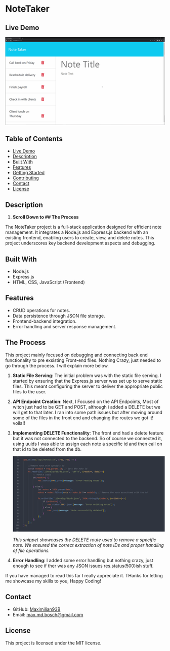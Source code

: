 # NoteTaker

## Live Demo
[![Alt text](./Assets/11-express-homework-demo.gif)]()

## Table of Contents
- [Live Demo](#live-demo)
- [Description](#description)
- [Built With](#built-with)
- [Features](#features)
- [Getting Started](#getting-started)
- [Contributing](#contributing)
- [Contact](#contact)
- [License](#license)

## Description

1. **Scroll Down to ## The Process**

The NoteTaker project is a full-stack application designed for efficient note management. It integrates a Node.js and Express.js backend with an existing frontend, enabling users to create, view, and delete notes. This project underscores key backend development aspects and debugging.

## Built With
- Node.js
- Express.js
- HTML, CSS, JavaScript (Frontend)

## Features
- CRUD operations for notes.
- Data persistence through JSON file storage.
- Frontend-backend integration.
- Error handling and server response management.

## The Process

This project mainly focused on debugging and connecting back end functionality to pre exsisting Front-end files. Nothing Crazy, just needed to go through the process. I will explain more below.  

1. **Static File Serving**: The initial problem was with the static file serving. I started by ensuring that the Express.js server was set up to serve static files. This meant configuring the server to deliver the appropriate public files to the user.

2. **API Endpoint Creation**: Next, I Focused on the API Endpoints, Most of witch just had to be GET and POST, although i added a DELETE but we will get to that later. I ran into some path issues but after moving around some of the files in the front end and changing the routes we got it! voila!! 

3. **Implementing DELETE Functionality**: The front end had a delete feature but it was not connected to the backend. So of course we connected it, using uuids I was able to assign each note a specific id and then call on that id to be deleted from the db. 

   ![DELETE Request Code Snippet](./Assets/Screenshot%202024-01-18%20230848.png)

   *This snippet showcases the DELETE route used to remove a specific note. We ensured the correct extraction of note IDs and proper handling of file operations.*

4. **Error Handling**: I added some error handling but nothing crazy, just enough to see if ther was any JSON issues res.status(500)ish stuff.


If you have managed to read this far I really appreciate it. THanks for letting me showcase my skills to you, Happy Coding! 


## Contact
- GitHub: [Maximilian93B](https://github.com/Maximilian93B)
- Email: [max.md.bosch@gmail.com](mailto:max.md.bosch@gmail.com)

## License
This project is licensed under the MIT license.


